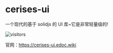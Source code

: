 # cerises-ui

一个现代的基于 solidjs 的 UI 库~它是非常轻量级的!

![visitors](https://visitor-badge.deta.dev/badge?page_id=cerises-ui)

官网：https://cerises-ui.edoc.wiki